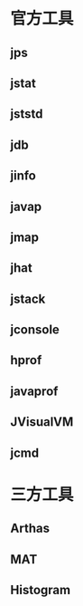 # 官方工具

## jps



## jstat



## jststd



## jdb





## jinfo



## javap



## jmap



## jhat



## jstack



## jconsole



## hprof



## javaprof





## JVisualVM



## jcmd

# 三方工具

## Arthas



## MAT



## Histogram



